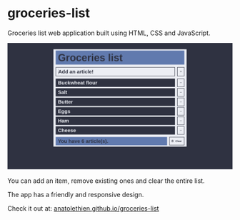 # groceries-list 

Groceries list web application built using HTML, CSS and JavaScript.

![Preview](img/preview.png)

You can add an item, remove existing ones and clear the entire list.

The app has a friendly and responsive design.

Check it out at: [anatolethien.github.io/groceries-list](https://anatolethien.github.io/groceries-list/)
